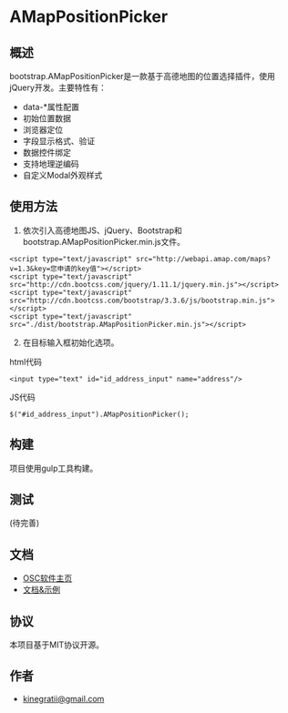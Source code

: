 # AMapPositionPicker

## 概述

bootstrap.AMapPositionPicker是一款基于高德地图的位置选择插件，使用jQuery开发。主要特性有：

- data-*属性配置
- 初始位置数据
- 浏览器定位
- 字段显示格式、验证
- 数据控件绑定
- 支持地理逆编码
- 自定义Modal外观样式

## 使用方法


1. 依次引入高德地图JS、jQuery、Bootstrap和bootstrap.AMapPositionPicker.min.js文件。

```
<script type="text/javascript" src="http://webapi.amap.com/maps?v=1.3&key=您申请的key值"></script>
<script type="text/javascript" src="http://cdn.bootcss.com/jquery/1.11.1/jquery.min.js"></script>
<script type="text/javascript" src="http://cdn.bootcss.com/bootstrap/3.3.6/js/bootstrap.min.js"></script>
<script type="text/javascript" src="./dist/bootstrap.AMapPositionPicker.min.js"></script>
```

2. 在目标输入框初始化选项。

html代码

```
<input type="text" id="id_address_input" name="address"/>
```

JS代码

```
$("#id_address_input").AMapPositionPicker();
```

## 构建

项目使用gulp工具构建。

## 测试

(待完善)

## 文档

- [OSC软件主页](https://www.oschina.net/p/amappositionpicker)
- [文档&示例](http://kinegratii.oschina.io/bootstrap-amappositionpicker/index.html)

## 协议

本项目基于MIT协议开源。

## 作者

- kinegratii@gmail.com
